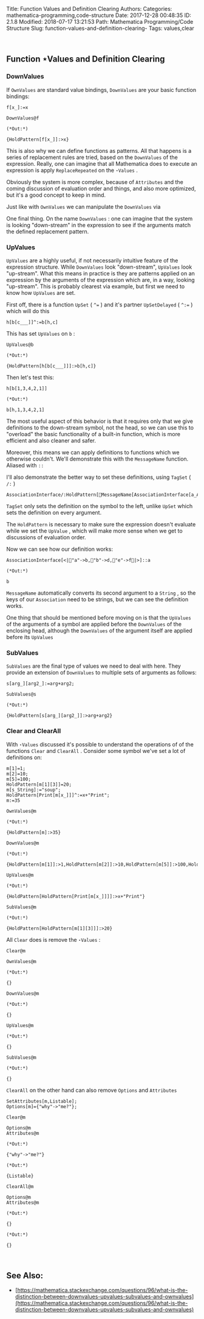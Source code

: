 Title: Function Values and Definition Clearing 
Authors: 
Categories: mathematica-programming,code-structure
Date: 2017-12-28 00:48:35
ID: 2.1.8
Modified: 2018-07-17 13:21:53
Path: Mathematica Programming/Code Structure
Slug: function-values-and-definition-clearing-
Tags: values,clear

<a id="function-starvalues-and-definition-clearing" style="width:0;height:0;margin:0;padding:0;">&zwnj;</a>

## Function ⋆Values and Definition Clearing 

### DownValues

If  ```OwnValues```  are standard value bindings,  ```DownValues```  are your basic function bindings:

    f[x_]:=x

    DownValues@f

    (*Out:*)
    
    {HoldPattern[f[x_]]:>x}

This is also why we can define functions as patterns. All that happens is a series of replacement rules are tried, based on the  ```DownValues```  of the expression. Really, one can imagine that all Mathematica does to execute an expression is apply  ```ReplaceRepeated```  on the  ```⋆Values``` .

Obviously the system is more complex, because of  ```Attributes```  and the coming discussion of evaluation order and things, and also more optimized, but it's a good concept to keep in mind.

Just like with  ```OwnValues```  we can manipulate the  ```DownValues```  via

One final thing. On the name  ```DownValues``` : one can imagine that the system is looking "down-stream" in the expression to see if the arguments match the defined replacement pattern.

### UpValues

```UpValues```  are a highly useful, if not necessarily intuitive feature of the expression structure. While  ```DownValues```  look "down-stream",  ```UpValues```  look "up-stream". What this means in practice is they are patterns applied on an expression by the arguments of the expression which are, in a way, looking "up-stream". This is probably clearest via example, but first we need to know how  ```UpValues```  are set.

First off, there is a function  ```UpSet```  ( ```^=``` ) and it's partner  ```UpSetDelayed```  ( ```^:=``` ) which will do this

    h[b[c___]]^:=b[h,c]

This has set  ```UpValues```  on  ```b``` :

    UpValues@b

    (*Out:*)
    
    {HoldPattern[h[b[c___]]]:>b[h,c]}

Then let's test this:

    h[b[1,3,4,2,1]]

    (*Out:*)
    
    b[h,1,3,4,2,1]

The most useful aspect of this behavior is that it requires only that we give definitions to the down-stream symbol, not the head, so we can use this to "overload" the basic functionality of a built-in function, which is more efficient and also cleaner and safer.

Moreover, this means we can apply definitions to functions which we otherwise couldn't. We'll demonstrate this with the  ```MessageName```  function. Aliased with  ```::```

I'll also demonstrate the better way to set these definitions, using  ```TagSet```  ( ```/:``` )

    AssociationInterface/:HoldPattern[MessageName[AssociationInterface[a_Association],key_]]:=a[key];

```TagSet```  only sets the definition on the symbol to the left, unlike  ```UpSet```  which sets the definition on every argument.

The  ```HoldPattern```  is necessary to make sure the expression doesn't evaluate while we set the  ```UpValue``` , which will make more sense when we get to discussions of evaluation order.

Now we can see how our definition works:

    AssociationInterface[<|"a"->b,"b"->d,"e"->f|>]::a

    (*Out:*)
    
    b

```MessageName```  automatically converts its second argument to a  ```String``` , so the keys of our  ```Association```  need to be strings, but we can see the definition works.

One thing that should be mentioned before moving on is that the  ```UpValues```  of the arguments of a symbol are applied before the  ```DownValues```  of the enclosing head, although the  ```DownValues```  of the argument itself are applied before its  ```UpValues```

### SubValues

```SubValues```  are the final type of values we need to deal with here. They provide an extension of  ```DownValues```  to multiple sets of arguments as follows:

    s[arg_][arg2_]:=arg+arg2;

    SubValues@s

    (*Out:*)
    
    {HoldPattern[s[arg_][arg2_]]:>arg+arg2}

### Clear and ClearAll

With  ```⋆Values```  discussed it's possible to understand the operations of of the functions  ```Clear```  and  ```ClearAll``` . Consider some symbol we've set a lot of definitions on:

    m[1]=1;
    m[2]=10;
    m[5]=100;
    HoldPattern[m[1][3]]=20;
    m[s_String]:="soup";
    HoldPattern[Print[m[x_]]]^:=x+"Print";
    m:=35

    OwnValues@m

    (*Out:*)
    
    {HoldPattern[m]:>35}

    DownValues@m

    (*Out:*)
    
    {HoldPattern[m[1]]:>1,HoldPattern[m[2]]:>10,HoldPattern[m[5]]:>100,HoldPattern[m[s_String]]:>"soup"}

    UpValues@m

    (*Out:*)
    
    {HoldPattern[HoldPattern[Print[m[x_]]]]:>x+"Print"}

    SubValues@m

    (*Out:*)
    
    {HoldPattern[HoldPattern[m[1][3]]]:>20}

All  ```Clear```  does is remove the  ```⋆Values``` :

    Clear@m

    OwnValues@m

    (*Out:*)
    
    {}

    DownValues@m

    (*Out:*)
    
    {}

    UpValues@m

    (*Out:*)
    
    {}

    SubValues@m

    (*Out:*)
    
    {}

```ClearAll```  on the other hand can also remove  ```Options```  and  ```Attributes```

    SetAttributes[m,Listable];
    Options[m]={"why"->"me?"};

    Clear@m

    Options@m
    Attributes@m

    (*Out:*)
    
    {"why"->"me?"}

    (*Out:*)
    
    {Listable}

    ClearAll@m

    Options@m
    Attributes@m

    (*Out:*)
    
    {}

    (*Out:*)
    
    {}

<a id="see-also" style="width:0;height:0;margin:0;padding:0;">&zwnj;</a>

## See Also:

* [https://mathematica.stackexchange.com/questions/96/what-is-the-distinction-between-downvalues-upvalues-subvalues-and-ownvalues](https://mathematica.stackexchange.com/questions/96/what-is-the-distinction-between-downvalues-upvalues-subvalues-and-ownvalues)
